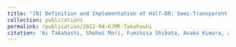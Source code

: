 ```yaml
---
title: "[N] Definition and Implementation of Half-DR: Semi-Transparent Representation of Visually Diminished Objects Existing in Real World"
collection: publications
permalink: /publication/2012-04-KJMR-Takahashi
citation: 'Ai Takahashi, Shohei Mori, Fumihisa Shibata, Asako Kimura, and Hideyuki Tamura, &quot;Definition and Implementation of Half-DR: Semi-Transparent Representation of Visually Diminished Objects Existing in Real World&quot; <i>USB Memory Proc. Korea-Japan Workshop on Mixed Reality (KJMR)</i> (2012.4)'
---
```


<!--
externalurl: 'url'
paperurl: 'url'
youtubeurl: 'url'
presentationurl: 'url'
githuburl: 'url'
note: blah blah
-->